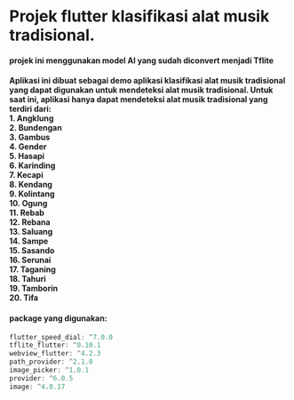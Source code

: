 # Projek flutter klasifikasi alat musik tradisional.

#### projek ini menggunakan model AI yang sudah diconvert menjadi Tflite

#### Aplikasi ini dibuat sebagai demo aplikasi klasifikasi alat musik tradisional yang dapat digunakan untuk mendeteksi alat musik tradisional. Untuk saat ini, aplikasi hanya dapat mendeteksi alat musik tradisional yang terdiri dari:<br />1. Angklung<br />2. Bundengan<br />3. Gambus<br />4. Gender<br />5. Hasapi<br />6. Karinding<br />7. Kecapi<br />8. Kendang<br />9. Kolintang<br />10. Ogung<br />11. Rebab<br />12. Rebana<br />13. Saluang<br />14. Sampe<br />15. Sasando<br />16. Serunai<br />17. Taganing<br />18. Tahuri<br />19. Tamborin<br />20. Tifa

#### package yang digunakan:
```dart
flutter_speed_dial: ^7.0.0
tflite_flutter: ^0.10.1
webview_flutter: ^4.2.3
path_provider: ^2.1.0
image_picker: ^1.0.1
provider: ^6.0.5
image: ^4.0.17
```